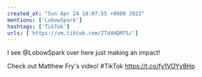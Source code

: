 ```yaml
---
created_at: "Sun Apr 24 18:07:55 +0000 2022"
mentions: ['LobowSpark']
hashtags: ['TikTok']
urls: ['https://vm.tiktok.com/ZTd4HQM75/']
---
```


I see @LobowSpark over here just making an impact!

Check out Matthew Fry's video! #TikTok https://t.co/fy1VOYy8Hp